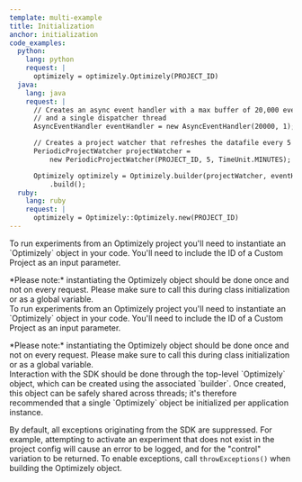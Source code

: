 ```yaml
---
template: multi-example
title: Initialization
anchor: initialization
code_examples:
  python:
    lang: python
    request: |
      optimizely = optimizely.Optimizely(PROJECT_ID)
  java:
    lang: java
    request: |
      // Creates an async event handler with a max buffer of 20,000 events
      // and a single dispatcher thread
      AsyncEventHandler eventHandler = new AsyncEventHandler(20000, 1);

      // Creates a project watcher that refreshes the datafile every 5 minutes
      PeriodicProjectWatcher projectWatcher =
          new PeriodicProjectWatcher(PROJECT_ID, 5, TimeUnit.MINUTES);

      Optimizely optimizely = Optimizely.builder(projectWatcher, eventHandler)
          .build();
  ruby:
    lang: ruby
    request: |
      optimizely = Optimizely::Optimizely.new(PROJECT_ID)
---
```


<div class="hidden visible" data-toggle-section="python-code">
To run experiments from an Optimizely project you'll need to instantiate an `Optimizely` object in your code. You'll need to include the ID of a Custom Project as an input parameter.

<p>

<div class="attention attention--warning push--bottom">*Please note:* instantiating the Optimizely object should be done once and not on every request. Please make sure to call this during class initialization or as a global variable.</div>
</div>

<div class="hidden" data-toggle-section="ruby-code">
To run experiments from an Optimizely project you'll need to instantiate an `Optimizely` object in your code. You'll need to include the ID of a Custom Project as an input parameter.

<p>

<div class="attention attention--warning push--bottom">*Please note:* instantiating the Optimizely object should be done once and not on every request. Please make sure to call this during class initialization or as a global variable.</div>
</div>

<div class="hidden" data-toggle-section="java-code">
Interaction with the SDK should be done through the top-level `Optimizely` object, which can be created using the associated `builder`. Once created, this object can be safely shared across threads; it's therefore recommended that a single `Optimizely` object be initialized per application instance.

<p><p>

By default, all exceptions originating from the SDK are suppressed. For example, attempting to activate an experiment that does not exist in the project config will cause an error to be logged, and for the "control" variation to be returned. To enable exceptions, call `throwExceptions()` when building the Optimizely object.

</div>
